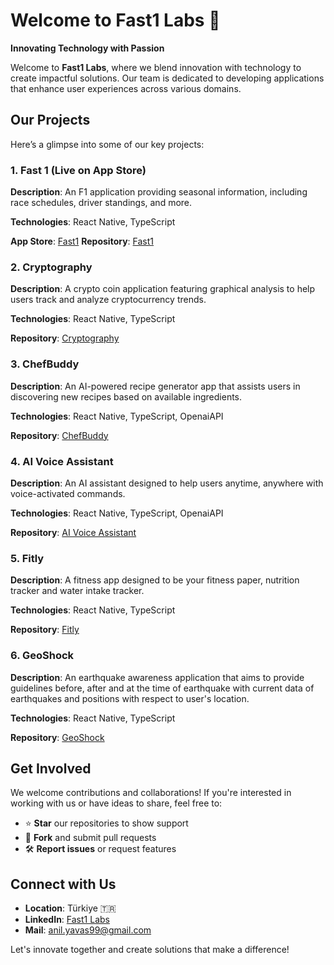 # Welcome to Fast1 Labs 🚀

**Innovating Technology with Passion**

Welcome to **Fast1 Labs**, where we blend innovation with technology to create impactful solutions. Our team is dedicated to developing applications that enhance user experiences across various domains.

## Our Projects

Here’s a glimpse into some of our key projects:

### 1. Fast 1 (Live on App Store)
**Description**: An F1 application providing seasonal information, including race schedules, driver standings, and more.  

**Technologies**: React Native, TypeScript  

**App Store**: [Fast1](https://apps.apple.com/tr/app/fast-1/id6742183216)
**Repository**: [Fast1](https://github.com/Fast1-Labs/Fast1)  

### 2. Cryptography
**Description**: A crypto coin application featuring graphical analysis to help users track and analyze cryptocurrency trends.  

**Technologies**: React Native, TypeScript  

**Repository**: [Cryptography](https://github.com/Fast1-Labs/Cryptography)  

### 3. ChefBuddy
**Description**: An AI-powered recipe generator app that assists users in discovering new recipes based on available ingredients.  

**Technologies**: React Native, TypeScript, OpenaiAPI  

**Repository**: [ChefBuddy](https://github.com/Fast1-Labs/ChefBuddy)  

### 4. AI Voice Assistant
**Description**: An AI assistant designed to help users anytime, anywhere with voice-activated commands.  

**Technologies**: React Native, TypeScript, OpenaiAPI  

**Repository**: [AI Voice Assistant](https://github.com/Fast1-Labs/AI-Voice-Assistant)  

### 5. Fitly
**Description**: A fitness app designed to be your fitness paper, nutrition tracker and water intake tracker. 

**Technologies**: React Native, TypeScript

**Repository**: [Fitly](https://github.com/Fast1-Labs/Fitly)

### 6. GeoShock
**Description**: An earthquake awareness application that aims to provide guidelines before, after and at the time of earthquake with current data of earthquakes and positions with respect to user's location. 

**Technologies**: React Native, TypeScript

**Repository**: [GeoShock](https://github.com/Fast1-Labs/GeoShock)  

## Get Involved

We welcome contributions and collaborations! If you're interested in working with us or have ideas to share, feel free to:

- ⭐ **Star** our repositories to show support  
- 🤝 **Fork** and submit pull requests  
- 🛠️ **Report issues** or request features  

## Connect with Us

- **Location**: Türkiye 🇹🇷  
- **LinkedIn**: [Fast1 Labs](https://www.linkedin.com/company/fast-1)
- **Mail**: anil.yavas99@gmail.com 
  

Let's innovate together and create solutions that make a difference!
